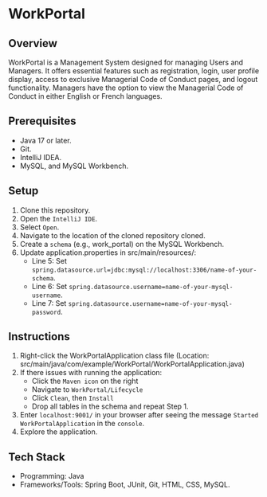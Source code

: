 # WorkPortal
## Overview
WorkPortal is a Management System designed for managing Users and Managers.
It offers essential features such as registration, login, user profile display, access to exclusive Managerial Code of Conduct pages, and logout functionality.
Managers have the option to view the Managerial Code of Conduct in either English or French languages.

## Prerequisites
- Java 17 or later.
- Git.
- IntelliJ IDEA.
- MySQL, and MySQL Workbench.

## Setup
1. Clone this repository.
2. Open the `IntelliJ IDE`.
3. Select `Open`.
4. Navigate to the location of the cloned repository cloned.
5. Create a `schema` (e.g., work_portal) on the MySQL Workbench.
6. Update application.properties in src/main/resources/:
   - Line 5: Set `spring.datasource.url=jdbc:mysql://localhost:3306/name-of-your-schema`.
   - Line 6: Set `spring.datasource.username=name-of-your-mysql-username`.
   - Line 7: Set `spring.datasource.username=name-of-your-mysql-password`.

## Instructions
1. Right-click the WorkPortalApplication class file (Location: src/main/java/com/example/WorkPortal/WorkPortalApplication.java)
2. If there issues with running the application:
   - Click the `Maven icon` on the right
   - Navigate to `WorkPortal/Lifecycle`
   - Click `Clean`, then `Install`
   - Drop all tables in the schema and repeat Step 1.
3. Enter `localhost:9001/` in your browser after seeing the message `Started WorkPortalApplication` in the `console`.
4. Explore the application.

## Tech Stack
- Programming: Java
- Frameworks/Tools: Spring Boot, JUnit, Git, HTML, CSS, MySQL.
